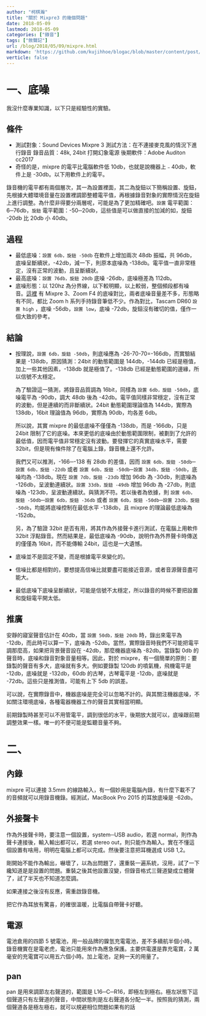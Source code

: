 ```yaml
---
author: "柯棋瀚"
title: "關於 Mixpre3 的幾個問題"
date: 2018-05-09
lastmod: 2018-05-09
categories: ["錄音"]
tags: ["斂聲記"]
url: /blog/2018/05/09/mixpre.html
markdown: 'https://github.com/kujihhoe/blogac/blob/master/content/post/2018-05-09-mixpre.md'
verticle: false
---
```

<!--more-->

# 一、底噪

我沒什麼專業知識，以下只是經驗性的實驗。

## 條件

- 測試對象：Sound Devices Mixpre 3
  測試方法：在不連接麥克風的情況下進行錄音
  錄音品質：48k, 24bit
  打開幻象電源
  後期軟件：Adobe Auditon cc2017
- 奇怪的是，mixpre 的電平比電腦軟件低 10db，也就是說機器上﹣40db，軟件上是 -30db。以下用軟件上的電平。

錄音機的電平都有兩個層次，其一為設置裡面，其二為旋鈕<n1>以下簡稱設置、旋鈕</n1>，先根據大體環境音量在設置裡調節整體電平值，再根據錄音對象的實際情況在旋鈕上進行調整。為什麼非得要分兩層呢，可能是為了更加精確吧。`設置` 電平範圍：6─76db，`旋鈕` 電平範圍：-50─20db，這些值是可以做直接的加減的<n1>如，旋鈕 -20db 比 20db 小 40db</n1>。

## 過程

- 最低底噪：`設置 6db，旋鈕 -50db` 在軟件上增加兩次 48db 振幅，共 96db，底噪呈斷續狀，-42db，減一下，則原本底噪為 -138db。電平值一直非常穩定，沒有正常的波動，且呈斷續狀。
- 最高底噪：`設置 76db，旋鈕 20db` 底噪 -26db，底噪極差為 112db。
- 底噪形態：以 120hz 為分界線，以下較明顯，以上較弱，整個頻段都有噪音。[這裡](https://www.youtube.com/watch?reload=9&v=lei4-bA3Pzk) 有 Mixpre 3、Zoom F4 的底噪對比，兩者底噪音量差不多，形態略有不同，都比 Zoom h 系列手持錄音筆低不少。作為對比，Tascam DR60 `設置 high` ，底噪 -56db，`設置 low`，底噪 -72db，旋鈕沒有確切的值，僅作一個大致的參考。

## 結論

- 按理說，`設置 6db，旋鈕 -50db`，則底噪應為 -26-70-70=-166db，而實驗結果是 -138db，原因猜測：24bit 的動態範圍是 144db，-144db 已經是極值，加上一些其他因素，-138db 就是極值了。-138db 已經是動態範圍的邊緣，所以信號不太穩定。

  為了驗證這一猜測，將錄音品質調為 16bit，同樣為 `設置 6db，旋鈕 -50db`，底噪電平為 -90db，調大 48db 後為 -42db。電平值同樣非常穩定，沒有正常的波動，但是連續的而非斷續狀。24bit 動態範圍理論值為 144db，實際為 138db，16bit 理論值為 96db，實際為 90db，均各差 6db。

  所以說，其實 mixpre 的最低底噪不僅僅為 -138db，而是 -166db，只是 24bit 限制了它的底噪。本來更低的底噪由於動態範圍限制，被劃到了允許的最低值，因而電平值非常穩定沒有波動。要發揮它的真實底噪水平，需要 32bit，但是現有條件除了在電腦上錄，錄音機上還不允許。

  我們又可以推測，-166─-138 有 28db 的差值，因而 `設置 6db，旋鈕 -50db`─`設置 6db，旋鈕 -22db` 或者 `設置 6db，旋鈕 -50db`─`設置 34db，旋鈕 -50db`，底噪均為 -138db。現在 `設置 7db，旋鈕 -23db` 增加 96db 為 -30db，則底噪為 -126db，呈波動連續狀。`設置 33db，旋鈕 -49db` 增加 96db 為 -27db，則底噪為 -123db，呈波動連續狀。與猜測不符。若以後者為依據，則 `設置 6db，旋鈕 -50db`─`設置 6db，旋鈕 -36db` 或者 `設置 6db，旋鈕 -50db`─`設置 23db，旋鈕 -50db`，均能將底噪控制在最低水平 -138db，且 mixpre 的理論最低底噪為 -152db。

  另，為了驗證 32bit 是否有用，將其作為外接聲卡進行測試，在電腦上用軟件 32bit 浮點錄音。然而結果是，最低底噪為 -90db，說明作為外界聲卡時傳送的僅僅為 16bit，而不能傳輸 24bit，這也是一大遺憾。

- 底噪並不是固定不變，而是根據電平來變化的。
- 信噪比都是相對的，要想提高信噪比就要盡可能接近音源，或者音源聲音盡可能大。
- 最低底噪下底噪呈斷續狀，可能是信號不太穩定，所以錄音的時候不要把設置和旋鈕電平開太低。

## 推廣

安靜的寢室聲音估計在 40db，當 `設置 50db，旋鈕 20db` 時，錄出來電平為 -12db，而此時可以算一下，底噪為 -52db。當然，實際錄音時我們不可能把電平調那麼高，如果把背景聲音設在 -42db，那麼機器底噪為 -82db。當錄製 0db 的聲音時，底噪和錄音對象音量相等。因此，對於 mixpre，有一個簡單的原則：要錄製的聲音有多大，底噪就有多大。例如要錄製 120db 的噴氣機，飛機電平是 -12db，底噪就是 -132db，60db 的古琴，古琴電平是 -12db，底噪就是 -72db。這些只是推測值，可能有上下 5db 的誤差。

可以說，在實際錄音中，機器底噪是完全可以忽略不計的。與其關注機器底噪，不如關注環境底噪，各種電器機器工作的聲音其實相當明顯。

前期錄製時甚至可以不用管電平，調到很低的水平，後期放大就可以，底噪跟前期調整效果一樣。唯一的不便可能是監聽音量不夠。

# 二、

## 內錄

mixpre 可以連接 3.5mm 的線路輸入，有一個妙用是電腦內錄，有什麼下載不了的音頻就可以用錄音機錄。經測試，MacBook Pro 2015 的耳放底噪是 -62db。

## 外接聲卡

作為外接聲卡時，要注意一個設置，system─USB audio，若選 normal，則作為聲卡連接後，輸入輸出都可以，若選 stereo out，則只能作為輸入。實在不懂這個設置有啥用，明明在電腦上都可以完成。然後要注意把耳機選成 USB 1,2。

剛開始不能作為輸出，嚇壞了，以為出問題了，還重裝一遍系統，沒用，試了一下纔知道是是設置的問題。重裝之後其他設置沒變，但錄音格式三聲道變成立體聲了，試了半天也不知道怎麼調。

如果連接之後沒有反應，需重啟錄音機。

把它作為耳放有驚喜，的確很溫暖，比電腦自帶聲卡好聽。

## 電源

電池倉用的四節 5 號電池，用一般品牌的鎳氫充電電池，差不多續航半個小時。錄音機實在是電老虎，電池只能用來作為應急保護。主要供電還是靠充電寶，2 萬毫安的充電寶可以用五六個小時。加上電池，足夠一天的用量了。

## pan

pan 是用來調節左右聲道的，範圍是 L16─C─R16，即極左到極右。極左狀態下這個聲道只有左聲道的聲音，中間狀態則是左右聲道各分配一半。按照我的猜測，兩個聲道各是極左極右，就可以規避相位問題<n1>如果有的話</n1>
